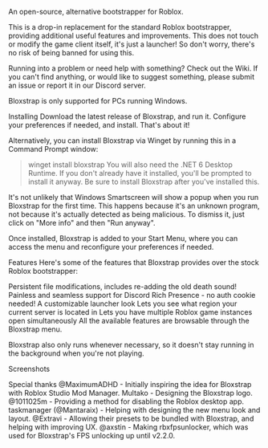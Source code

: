 An open-source, alternative bootstrapper for Roblox.

This is a drop-in replacement for the standard Roblox bootstrapper, providing additional useful features and improvements. This does not touch or modify the game client itself, it's just a launcher! So don't worry, there's no risk of being banned for using this.

Running into a problem or need help with something? Check out the Wiki. If you can't find anything, or would like to suggest something, please submit an issue or report it in our Discord server.

Bloxstrap is only supported for PCs running Windows.

Installing
Download the latest release of Bloxstrap, and run it. Configure your preferences if needed, and install. That's about it!

Alternatively, you can install Bloxstrap via Winget by running this in a Command Prompt window:

> winget install bloxstrap
You will also need the .NET 6 Desktop Runtime. If you don't already have it installed, you'll be prompted to install it anyway. Be sure to install Bloxstrap after you've installed this.

It's not unlikely that Windows Smartscreen will show a popup when you run Bloxstrap for the first time. This happens because it's an unknown program, not because it's actually detected as being malicious. To dismiss it, just click on "More info" and then "Run anyway".

Once installed, Bloxstrap is added to your Start Menu, where you can access the menu and reconfigure your preferences if needed.

Features
Here's some of the features that Bloxstrap provides over the stock Roblox bootstrapper:

Persistent file modifications, includes re-adding the old death sound!
Painless and seamless support for Discord Rich Presence - no auth cookie needed!
A customizable launcher look
Lets you see what region your current server is located in
Lets you have multiple Roblox game instances open simultaneously
All the available features are browsable through the Bloxstrap menu.

Bloxstrap also only runs whenever necessary, so it doesn't stay running in the background when you're not playing.

Screenshots
  

Special thanks
@MaximumADHD - Initially inspiring the idea for Bloxstrap with Roblox Studio Mod Manager.
Multako - Designing the Bloxstrap logo.
@1011025m - Providing a method for disabling the Roblox desktop app.
taskmanager (@Mantaraix) - Helping with designing the new menu look and layout.
@Extravi - Allowing their presets to be bundled with Bloxstrap, and helping with improving UX.
@axstin - Making rbxfpsunlocker, which was used for Bloxstrap's FPS unlocking up until v2.2.0.
